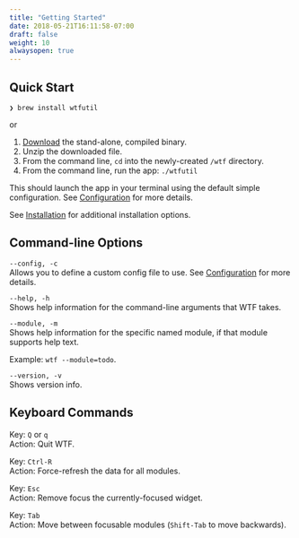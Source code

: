 ```yaml
---
title: "Getting Started"
date: 2018-05-21T16:11:58-07:00
draft: false
weight: 10
alwaysopen: true
---
```


## Quick Start

`❯ brew install wtfutil`

or

1. <a href="https://github.com/wtfutil/wtf/releases">Download</a> the stand-alone, compiled binary.
2. Unzip the downloaded file.
3. From the command line, `cd` into the newly-created `/wtf` directory.
4. From the command line, run the app: `./wtfutil`

This should launch the app in your terminal using the default simple
configuration. See [Configuration](/configuration/files) for
more details.

See [Installation](/installation/) for additional installation options.

## Command-line Options

`--config, -c` <br />
Allows you to define a custom config file to use. See [Configuration](/configuration/files) for more details.

`--help, -h` <br />
Shows help information for the command-line arguments that WTF takes.

`--module, -m` <br />
Shows help information for the specific named module, if that module supports help text.

Example: `wtf --module=todo`.

`--version, -v` <br />
Shows version info.

## Keyboard Commands

<span class="caption">Key:</span> `Q` or `q` <br />
<span class="caption">Action:</span> Quit WTF.

<span class="caption">Key:</span> `Ctrl-R` <br />
<span class="caption">Action:</span> Force-refresh the data for all modules.

<span class="caption">Key:</span> `Esc` <br />
<span class="caption">Action:</span> Remove focus the currently-focused
widget.

<span class="caption">Key:</span> `Tab` <br />
<span class="caption">Action:</span> Move between focusable modules (`Shift-Tab` to move backwards).
